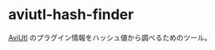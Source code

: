 # aviutl-hash-finder

[AviUtl](http://spring-fragrance.mints.ne.jp/aviutl/)
のプラグイン情報をハッシュ値から調べるためのツール。
